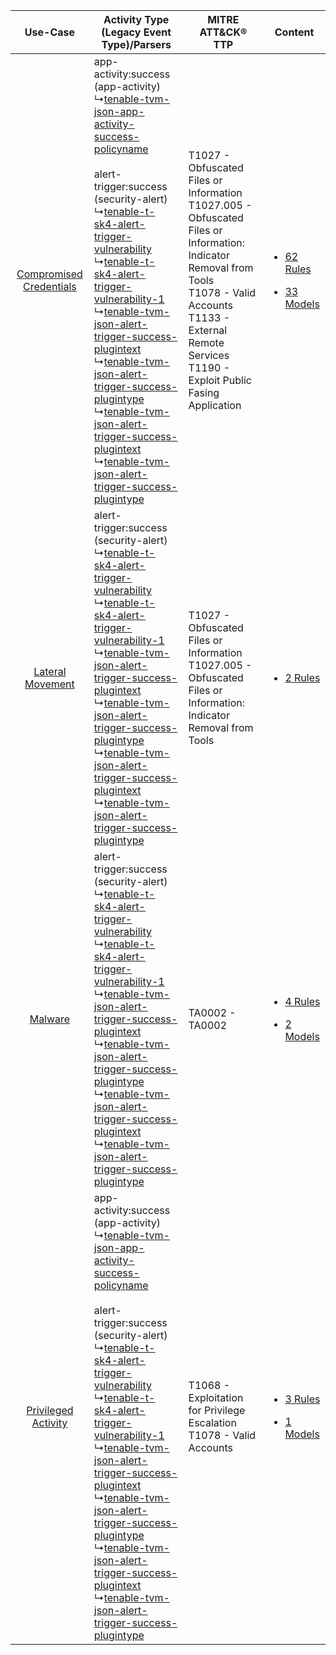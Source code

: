 |    Use-Case    | Activity Type (Legacy Event Type)/Parsers    | MITRE ATT&CK® TTP    | Content    |
|:----:| ---- | ---- | ---- |
| [Compromised Credentials](../../../UseCases/uc_compromised_credentials.md) |  app-activity:success (app-activity)<br> ↳[tenable-tvm-json-app-activity-success-policyname](Ps/pC_tenabletvmjsonappactivitysuccesspolicyname.md)<br><br> alert-trigger:success (security-alert)<br> ↳[tenable-t-sk4-alert-trigger-vulnerability](Ps/pC_tenabletsk4alerttriggervulnerability.md)<br> ↳[tenable-t-sk4-alert-trigger-vulnerability-1](Ps/pC_tenabletsk4alerttriggervulnerability1.md)<br> ↳[tenable-tvm-json-alert-trigger-success-plugintext](Ps/pC_tenabletvmjsonalerttriggersuccessplugintext.md)<br> ↳[tenable-tvm-json-alert-trigger-success-plugintype](Ps/pC_tenabletvmjsonalerttriggersuccessplugintype.md)<br> ↳[tenable-tvm-json-alert-trigger-success-plugintext](Ps/pC_tenabletvmjsonalerttriggersuccessplugintext.md)<br> ↳[tenable-tvm-json-alert-trigger-success-plugintype](Ps/pC_tenabletvmjsonalerttriggersuccessplugintype.md)<br> | T1027 - Obfuscated Files or Information<br>T1027.005 - Obfuscated Files or Information: Indicator Removal from Tools<br>T1078 - Valid Accounts<br>T1133 - External Remote Services<br>T1190 - Exploit Public Fasing Application<br> | [<ul><li>62 Rules</li></ul><ul><li>33 Models</li></ul>](RM/r_m_tenable_tenable_vulnerability_management_Compromised_Credentials.md) |
|        [Lateral Movement](../../../UseCases/uc_lateral_movement.md)        |  alert-trigger:success (security-alert)<br> ↳[tenable-t-sk4-alert-trigger-vulnerability](Ps/pC_tenabletsk4alerttriggervulnerability.md)<br> ↳[tenable-t-sk4-alert-trigger-vulnerability-1](Ps/pC_tenabletsk4alerttriggervulnerability1.md)<br> ↳[tenable-tvm-json-alert-trigger-success-plugintext](Ps/pC_tenabletvmjsonalerttriggersuccessplugintext.md)<br> ↳[tenable-tvm-json-alert-trigger-success-plugintype](Ps/pC_tenabletvmjsonalerttriggersuccessplugintype.md)<br> ↳[tenable-tvm-json-alert-trigger-success-plugintext](Ps/pC_tenabletvmjsonalerttriggersuccessplugintext.md)<br> ↳[tenable-tvm-json-alert-trigger-success-plugintype](Ps/pC_tenabletvmjsonalerttriggersuccessplugintype.md)<br>    | T1027 - Obfuscated Files or Information<br>T1027.005 - Obfuscated Files or Information: Indicator Removal from Tools<br>    | [<ul><li>2 Rules</li></ul>](RM/r_m_tenable_tenable_vulnerability_management_Lateral_Movement.md)    |
|    [Malware](../../../UseCases/uc_malware.md)    |  alert-trigger:success (security-alert)<br> ↳[tenable-t-sk4-alert-trigger-vulnerability](Ps/pC_tenabletsk4alerttriggervulnerability.md)<br> ↳[tenable-t-sk4-alert-trigger-vulnerability-1](Ps/pC_tenabletsk4alerttriggervulnerability1.md)<br> ↳[tenable-tvm-json-alert-trigger-success-plugintext](Ps/pC_tenabletvmjsonalerttriggersuccessplugintext.md)<br> ↳[tenable-tvm-json-alert-trigger-success-plugintype](Ps/pC_tenabletvmjsonalerttriggersuccessplugintype.md)<br> ↳[tenable-tvm-json-alert-trigger-success-plugintext](Ps/pC_tenabletvmjsonalerttriggersuccessplugintext.md)<br> ↳[tenable-tvm-json-alert-trigger-success-plugintype](Ps/pC_tenabletvmjsonalerttriggersuccessplugintype.md)<br>    | TA0002 - TA0002<br>    | [<ul><li>4 Rules</li></ul><ul><li>2 Models</li></ul>](RM/r_m_tenable_tenable_vulnerability_management_Malware.md)    |
|     [Privileged Activity](../../../UseCases/uc_privileged_activity.md)     |  app-activity:success (app-activity)<br> ↳[tenable-tvm-json-app-activity-success-policyname](Ps/pC_tenabletvmjsonappactivitysuccesspolicyname.md)<br><br> alert-trigger:success (security-alert)<br> ↳[tenable-t-sk4-alert-trigger-vulnerability](Ps/pC_tenabletsk4alerttriggervulnerability.md)<br> ↳[tenable-t-sk4-alert-trigger-vulnerability-1](Ps/pC_tenabletsk4alerttriggervulnerability1.md)<br> ↳[tenable-tvm-json-alert-trigger-success-plugintext](Ps/pC_tenabletvmjsonalerttriggersuccessplugintext.md)<br> ↳[tenable-tvm-json-alert-trigger-success-plugintype](Ps/pC_tenabletvmjsonalerttriggersuccessplugintype.md)<br> ↳[tenable-tvm-json-alert-trigger-success-plugintext](Ps/pC_tenabletvmjsonalerttriggersuccessplugintext.md)<br> ↳[tenable-tvm-json-alert-trigger-success-plugintype](Ps/pC_tenabletvmjsonalerttriggersuccessplugintype.md)<br> | T1068 - Exploitation for Privilege Escalation<br>T1078 - Valid Accounts<br>    | [<ul><li>3 Rules</li></ul><ul><li>1 Models</li></ul>](RM/r_m_tenable_tenable_vulnerability_management_Privileged_Activity.md)       |